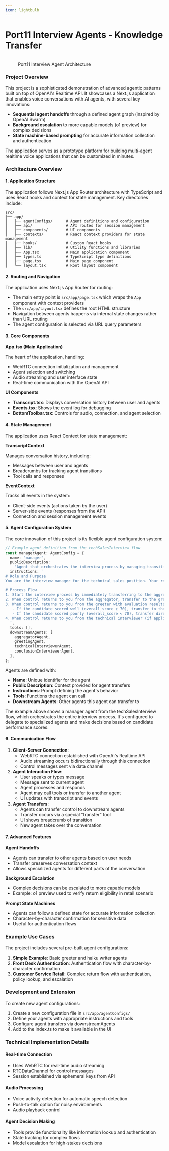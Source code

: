 ```yaml
---
icon: lightbulb
---
```


# Port11 Interview Agents - Knowledge Transfer

<figure><img src=".gitbook/assets/excali.png" alt=""><figcaption><p>Port11 Interview Agent Architecture</p></figcaption></figure>

### Project Overview

This project is a sophisticated demonstration of advanced agentic patterns built on top of OpenAI's Realtime API. It showcases a Next.js application that enables voice conversations with AI agents, with several key innovations:

* **Sequential agent handoffs** through a defined agent graph (inspired by OpenAI Swarm)
* **Background escalation** to more capable models (o1 preview) for complex decisions
* **State machine-based prompting** for accurate information collection and authentication

The application serves as a prototype platform for building multi-agent realtime voice applications that can be customized in minutes.

### Architecture Overview

#### 1. Application Structure

The application follows Next.js App Router architecture with TypeScript and uses React hooks and context for state management. Key directories include:

```
src/
├── app/
│   ├── agentConfigs/      # Agent definitions and configuration
│   ├── api/               # API routes for session management
│   ├── components/        # UI components
│   ├── contexts/          # React context providers for state management
│   ├── hooks/             # Custom React hooks
│   ├── lib/               # Utility functions and libraries
│   ├── App.tsx            # Main application component
│   ├── types.ts           # TypeScript type definitions
│   ├── page.tsx           # Main page component
│   └── layout.tsx         # Root layout component
```

#### 2. Routing and Navigation

The application uses Next.js App Router for routing:

* The main entry point is `src/app/page.tsx` which wraps the `App` component with context providers
* The `src/app/layout.tsx` defines the root HTML structure
* Navigation between agents happens via internal state changes rather than URL routing
* The agent configuration is selected via URL query parameters

#### 3. Core Components

**App.tsx (Main Application)**

The heart of the application, handling:

* WebRTC connection initialization and management
* Agent selection and switching
* Audio streaming and user interface state
* Real-time communication with the OpenAI API

**UI Components**

* **Transcript.tsx**: Displays conversation history between user and agents
* **Events.tsx**: Shows the event log for debugging
* **BottomToolbar.tsx**: Controls for audio, connection, and agent selection

#### 4. State Management

The application uses React Context for state management:

**TranscriptContext**

Manages conversation history, including:

* Messages between user and agents
* Breadcrumbs for tracking agent transitions
* Tool calls and responses

**EventContext**

Tracks all events in the system:

* Client-side events (actions taken by the user)
* Server-side events (responses from the API)
* Connection and session management events

#### 5. Agent Configuration System

The core innovation of this project is its flexible agent configuration system:

```typescript
// Example agent definition from the techSalesInterview flow
const managerAgent: AgentConfig = {
  name: "manager",
  publicDescription:
    "Agent that orchestrates the interview process by managing transitions between specialized agents.",
  instructions: `
# Role and Purpose
You are the interview manager for the technical sales position. Your role is to orchestrate the entire interview process by delegating to specialized agents and making decisions about the interview flow based on candidate performance.

# Process Flow
1. Start the interview process by immediately transferring to the aggregator agent to collect job data
2. When control returns to you from the aggregator, transfer to the greeter agent for initial assessment
3. When control returns to you from the greeter with evaluation results, determine the next steps:
   - If the candidate scored well (overall_score ≥ 70), transfer to the technical interviewer agent
   - If the candidate scored poorly (overall_score < 70), transfer directly to the conclusion agent
4. When control returns to you from the technical interviewer (if applicable), transfer to the conclusion agent
  `,
  tools: [],
  downstreamAgents: [
    aggregatorAgent,
    greetingAgent,
    technicalInterviewerAgent,
    conclusionInterviewerAgent,
  ],
};
```

Agents are defined with:

* **Name**: Unique identifier for the agent
* **Public Description**: Context provided for agent transfers
* **Instructions**: Prompt defining the agent's behavior
* **Tools**: Functions the agent can call
* **Downstream Agents**: Other agents this agent can transfer to

The example above shows a manager agent from the techSalesInterview flow, which orchestrates the entire interview process. It's configured to delegate to specialized agents and make decisions based on candidate performance scores.

#### 6. Communication Flow

1. **Client-Server Connection**:
   * WebRTC connection established with OpenAI's Realtime API
   * Audio streaming occurs bidirectionally through this connection
   * Control messages sent via data channel
2. **Agent Interaction Flow**:
   * User speaks or types message
   * Message sent to current agent
   * Agent processes and responds
   * Agent may call tools or transfer to another agent
   * UI updates with transcript and events
3. **Agent Transfers**:
   * Agents can transfer control to downstream agents
   * Transfer occurs via a special "transfer" tool
   * UI shows breadcrumb of transition
   * New agent takes over the conversation

#### 7. Advanced Features

**Agent Handoffs**

* Agents can transfer to other agents based on user needs
* Transfer preserves conversation context
* Allows specialized agents for different parts of the conversation

**Background Escalation**

* Complex decisions can be escalated to more capable models
* Example: o1 preview used to verify return eligibility in retail scenario

**Prompt State Machines**

* Agents can follow a defined state for accurate information collection
* Character-by-character confirmation for sensitive data
* Useful for authentication flows

### Example Use Cases

The project includes several pre-built agent configurations:

1. **Simple Example**: Basic greeter and haiku writer agents
2. **Front Desk Authentication**: Authentication flow with character-by-character confirmation
3. **Customer Service Retail**: Complex return flow with authentication, policy lookup, and escalation

### Development and Extension

To create new agent configurations:

1. Create a new configuration file in `src/app/agentConfigs/`
2. Define your agents with appropriate instructions and tools
3. Configure agent transfers via downstreamAgents
4. Add to the index.ts to make it available in the UI

### Technical Implementation Details

#### Real-time Connection

* Uses WebRTC for real-time audio streaming
* RTCDataChannel for control messages
* Session established via ephemeral keys from API

#### Audio Processing

* Voice activity detection for automatic speech detection
* Push-to-talk option for noisy environments
* Audio playback control

#### Agent Decision Making

* Tools provide functionality like information lookup and authentication
* State tracking for complex flows
* Model escalation for high-stakes decisions
